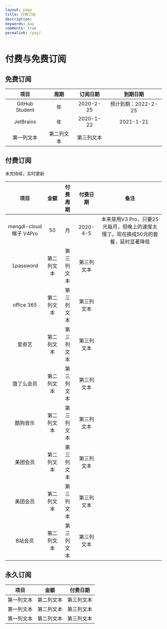 ```yaml
---
layout: page
title: 付费订阅
description: 
keywords: pay
comments: true
permalink: /pay/
---
```


# 付费与免费订阅

## 免费订阅

|      项目      |    周期    |  订阅日期  |      到期日期       |
| :------------: | :--------: | :--------: | :-----------------: |
| GitHub Student |     年     | 2020-2-25  | 预计到期：2022-2-25 |
|   JetBrains    |     年     | 2020-1-22  |      2021-1-21      |
|   第一列文本   | 第二列文本 | 第三列文本 |                     |


## 付费订阅

未完待续，实时更新


|          项目           |    金额    |  付费周期  |  付费日期  |                                        备注                                        |
| :---------------------: | :--------: | :--------: | :--------: | :--------------------------------------------------------------------------------: |
| mengdi-cloud 梯子 V4Pro |     50     |     月     |  2020-4-5  | 本来是用V3 Pro，只要25元每月，但晚上的速度太慢了。现在换成50元的套餐，延时显著降低 |
|        1password        | 第二列文本 | 第三列文本 | 第三列文本 |                                                                                    |
|       office 365        | 第二列文本 | 第三列文本 | 第三列文本 |                                                                                    |
|         爱奇艺          | 第二列文本 | 第三列文本 | 第三列文本 |                                                                                    |
|       饿了么会员        | 第二列文本 | 第三列文本 | 第三列文本 |                                                                                    |
|        酷狗音乐         | 第二列文本 | 第三列文本 | 第三列文本 |                                                                                    |
|        美团会员         | 第二列文本 | 第三列文本 | 第三列文本 |                                                                                    |
|        美团会员         | 第二列文本 | 第三列文本 | 第三列文本 |                                                                                    |
|         B站会员         | 第二列文本 | 第三列文本 | 第三列文本 |                                                                                    |


## 永久订阅

|    项目    |    金额    |  付费日期  |
| :--------: | :--------: | :--------: |
| 第一列文本 | 第二列文本 | 第三列文本 |
| 第一列文本 | 第二列文本 | 第三列文本 |
| 第一列文本 | 第二列文本 | 第三列文本 |




